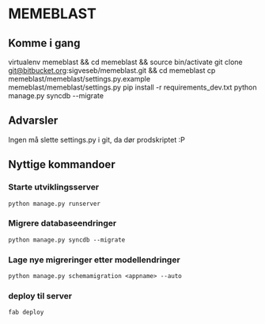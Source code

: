 # MEMEBLAST

## Komme i gang

virtualenv memeblast && cd memeblast && source bin/activate
git clone git@bitbucket.org:sigveseb/memeblast.git && cd memeblast
cp memeblast/memeblast/settings.py.example memeblast/memeblast/settings.py
pip install -r requirements_dev.txt
python manage.py syncdb --migrate


## Advarsler

Ingen må slette settings.py i git, da dør prodskriptet :P

## Nyttige kommandoer

### Starte utviklingsserver

    python manage.py runserver

### Migrere databaseendringer

    python manage.py syncdb --migrate

### Lage nye migreringer etter modellendringer

    python manage.py schemamigration <appname> --auto

### deploy til server
 
    fab deploy
